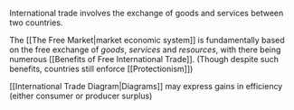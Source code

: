 International trade involves the exchange of goods and services between two countries. 

The [[The Free Market|market economic system]] is fundamentally based on the free exchange of *goods*, *services* and *resources*, with there being numerous [[Benefits of Free International Trade]]. (Though despite such benefits, countries still enforce [[Protectionism]])

[[International Trade Diagram|Diagrams]] may express gains in efficiency (either consumer or producer surplus)